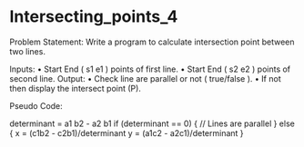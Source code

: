 # Intersecting_points_4
Problem Statement:
Write a program to calculate intersection point between two lines.

Inputs:
• Start End ( s1 e1 ) points of first line.
• Start End ( s2 e2 ) points of second line.
Output:
• Check line are parallel or not ( true/false ).
• If not then display the intersect point (P).

Pseudo Code:

determinant = a1 b2 - a2 b1
if (determinant == 0)
{
// Lines are parallel
}
else
{
x = (c1b2 - c2b1)/determinant
y = (a1c2 - a2c1)/determinant
}
